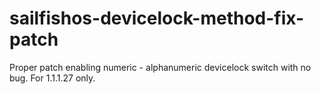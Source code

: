 sailfishos-devicelock-method-fix-patch
======================================

Proper patch enabling numeric - alphanumeric devicelock switch with no bug. For 1.1.1.27 only.
